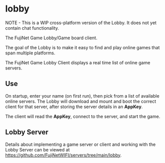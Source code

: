 # lobby

NOTE - This is a WIP cross-platform version of the Lobby. It does not yet contain chat functionality.

The FujiNet Game Lobby/Game board client.

The goal of the Lobby is to make it easy to find and play online games that span multiple platforms.

The FujiNet Game Lobby Client displays a real time list of online game servers.

##  Use
On startup, enter your name (on first run), then pick from a list of available online servers. The Lobby will download and mount and boot the correct client for that server, after storing the server details in an **AppKey**. 

The client will read the **AppKey**, connect to the server, and start the game.

## Lobby Server
Details about implementing a game server or client and working with the Lobby Server can be viewed at https://github.com/FujiNetWIFI/servers/tree/main/lobby.

